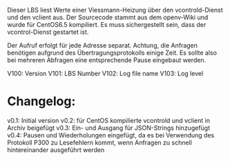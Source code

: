 Dieser LBS liest Werte einer Viessmann-Heizung über den vcontrold-Dienst und den vclient aus. Der Sourcecode stammt aus dem openv-Wiki und wurde für CentOS6.5 kompiliert. Es muss sichergestellt sein, dass der vcontrol-Dienst gestartet ist.

Der Aufruf erfolgt für jede Adresse separat. Achtung, die Anfragen benötigen aufgrund des Übertragungsprotokolls einige Zeit. Es sollte also bei mehreren Abfragen eine entsprechende Pause eingebaut werden.

V100: Version
V101: LBS Number
V102: Log file name
V103: Log level

Changelog:
==========
v0.1: Initial version
v0.2: für CentOS kompilierte vcontrold und vclient in Archiv beigefügt
v0.3: Ein- und Ausgang für JSON-Strings hinzugefügt
v0.4: Pausen und Wiederholungen eingefügt, da es bei Verwendung des Protokoll P300 zu Lesefehlern kommt, wenn Anfragen zu schnell hintereinander ausgeführt werden
